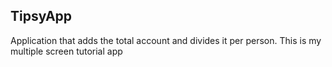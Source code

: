 ## TipsyApp

Application that adds the total account and divides it per person.
This is my multiple screen tutorial app
